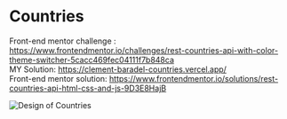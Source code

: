 # Countries

Front-end mentor challenge : https://www.frontendmentor.io/challenges/rest-countries-api-with-color-theme-switcher-5cacc469fec04111f7b848ca  
MY Solution: https://clement-baradel-countries.vercel.app/  
Front-end mentor solution: https://www.frontendmentor.io/solutions/rest-countries-api-html-css-and-js-9D3E8HajB  


![Design of Countries](https://res.cloudinary.com/dz209s6jk/image/upload/v1554827486/Challenges/wirxeocmd6tpnn9c5oqc.jpg)

